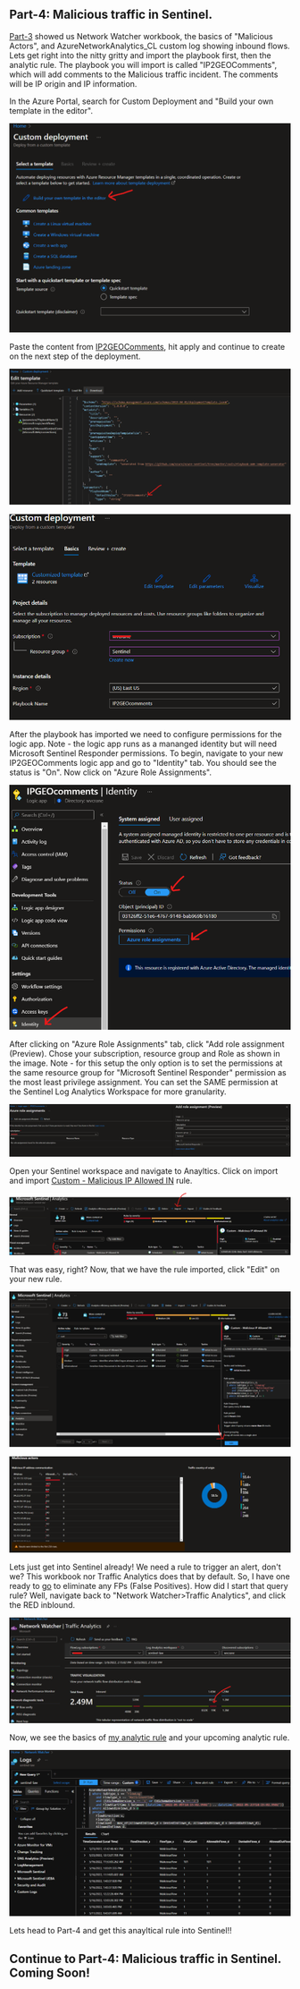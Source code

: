 ## Part-4: Malicious traffic in Sentinel. ## 

[Part-3](https://github.com/Cyberlorians/Articles/blob/main/MaliciousActivityandSentinelP3.md) showed us Network Watcher workbook, the basics of "Malicious Actors", and AzureNetworkAnalytics_CL custom log showing inbound flows. Lets get right into the nitty gritty and import the playbook first, then the analytic rule. The playbook you will import is called "IP2GEOComments", which will add comments to the Malicious traffic incident. The comments will be IP origin and IP information.

In the Azure Portal, search for Custom Deployment and "Build your own template in the editor".

![](https://github.com/Cyberlorians/uploadedimages/blob/main/customteplatelogicapp.png)

Paste the content from [IP2GEOComments](https://github.com/Cyberlorians/Sentinel/blob/main/Playbooks/IP2GEOComments.json), hit apply and continue to create on the next step of the deployment.

![](https://github.com/Cyberlorians/uploadedimages/blob/main/customtemplatelogicapptemplate.png)

![](https://github.com/Cyberlorians/uploadedimages/blob/main/customtemplatelogicappcreate.png)

After the playbook has imported we need to configure permissions for the logic app. Note - the logic app runs as a mananged identity but will need Microsoft Sentinel Responder permissions. To begin, navigate to your new IP2GEOComments logic app and go to "Identity" tab. You should see the status is "On". Now click on "Azure Role Assignments".

![](https://github.com/Cyberlorians/uploadedimages/blob/main/logicapppermissions.png)

After clicking on "Azure Role Assignments" tab, click "Add role assignment (Preview). Chose your subscription, resource group and Role as shown in the image. Note - for this setup the only option is to set the permissions at the same resource group for "Microsoft Sentinel Responder" permission as the most least privilege assignment. You can set the SAME permission at the Sentinel Log Analytics Workspace for more granularity.

![](https://github.com/Cyberlorians/uploadedimages/blob/main/logicapppermissions2.png)

Open your Sentinel workspace and navigate to Anayltics. Click on import and import [Custom - Malicious IP Allowed IN](https://github.com/Cyberlorians/Sentinel/blob/main/Analytic%20Rules/Custom%20-%20Malicious%20IP%20Allowed%20IN.json) rule. 

![](https://github.com/Cyberlorians/uploadedimages/blob/main/allowmaliciousinrule.png)

That was easy, right? Now, that we have the rule imported, click "Edit" on your new rule. 

![](https://github.com/Cyberlorians/uploadedimages/blob/main/maliciousINruleEDIT.png)

![](https://github.com/Cyberlorians/uploadedimages/blob/main/maliciousactors.png)

Lets just get into Sentinel already! We need a rule to trigger an alert, don't we? This workbook nor Traffic Analytics does that by default. So, I have one ready to [go](https://github.com/Cyberlorians/Sentinel/blob/main/Analytic%20Rules/Custom%20-%20Malicious%20IP%20Allowed%20IN.json) to eliminate any FPs (False Positives). How did I start that query rule? Well, navigate back to "Network Watcher>Traffic Analytics", and click the RED inblound.

![](https://github.com/Cyberlorians/uploadedimages/blob/main/trafficanalyticskql.png)

Now, we see the basics of [my analytic rule](https://github.com/Cyberlorians/Sentinel/blob/main/Analytic%20Rules/Custom%20-%20Malicious%20IP%20Allowed%20IN.json) and your upcoming analytic rule.

![](https://github.com/Cyberlorians/uploadedimages/blob/main/trafficanalyticskql2.png) 

Lets head to Part-4 and get this anayltical rule into Sentinel!!


## Continue to Part-4: Malicious traffic in Sentinel. Coming Soon! ##